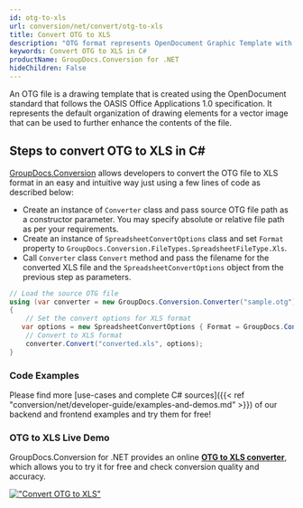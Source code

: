 ```yaml
---
id: otg-to-xls
url: conversion/net/convert/otg-to-xls
title: Convert OTG to XLS
description: "OTG format represents OpenDocument Graphic Template with .otg extension. Learn how to convert OTG to XLS file programmatically in C# language using GroupDocs.Conversion for .NET library."
keywords: Convert OTG to XLS in C#
productName: GroupDocs.Conversion for .NET
hideChildren: False
---
```


An OTG file is a drawing template that is created using the OpenDocument standard that follows the OASIS Office Applications 1.0 specification. It represents the default organization of drawing elements for a vector image that can be used to further enhance the contents of the file.

## Steps to convert OTG to XLS in C#

[GroupDocs.Conversion](https://products.groupdocs.com/conversion/net) allows developers to convert the OTG file to XLS format in an easy and intuitive way just using a few lines of code as described below:

* Create an instance of `Converter` class and pass source OTG file path as a constructor parameter. You may specify absolute or relative file path as per your requirements. 
* Create an instance of `SpreadsheetConvertOptions` class and set `Format` property to `GroupDocs.Conversion.FileTypes.SpreadsheetFileType.Xls`.
* Call `Converter` class `Convert` method and pass the filename for the converted XLS file and the `SpreadsheetConvertOptions` object from the previous step as parameters.

```csharp
// Load the source OTG file
using (var converter = new GroupDocs.Conversion.Converter("sample.otg"))
{
    // Set the convert options for XLS format
   var options = new SpreadsheetConvertOptions { Format = GroupDocs.Conversion.FileTypes.SpreadsheetFileType.Xls };
    // Convert to XLS format
    converter.Convert("converted.xls", options);
}
```

### Code Examples

Please find more [use-cases and complete C# sources]({{< ref "conversion/net/developer-guide/examples-and-demos.md" >}}) of our backend and frontend examples and try them for free!

### OTG to XLS Live Demo

GroupDocs.Conversion for .NET provides an online [**OTG to XLS converter**](https://products.groupdocs.app/conversion/otg-to-xls), which allows you to try it for free and check conversion quality and accuracy.

[!["Convert OTG to XLS"](conversion/net/images/convert-to-xls/convert-otg-to-xls.png)](https://products.groupdocs.app/conversion/otg-to-xls)